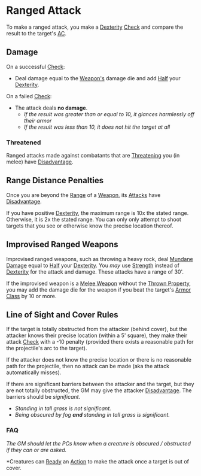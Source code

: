 # Ranged Attack

To make a ranged attack, you make a [Dexterity](../Player%20Characters/Chosen%20Statistics/Dexterity.md) [Check](Check.md) and compare the result to the target's [AC](../Player%20Characters/Derived%20Statistics/Armor%20Class.md).

## Damage

On a successful [Check](Check.md):

- Deal damage equal to the [Weapon's](../Items/Weapons.md) damage die and add [Half](../Foreword/Rule%20for%20rules.md#Halving) your [Dexterity](../Player%20Characters/Chosen%20Statistics/Dexterity.md).

On a failed [Check](Check.md):

- The attack deals **no damage**.
	- *If the result was greater than or equal to 10, it glances harmlessly off their armor*
	- *If the result was less than 10, it does not hit the target at all*

### Threatened

Ranged attacks made against combatants that are [Threatening](../Conditions/Threatened.md) you (in melee) have [Disadvantage](Dice%20Rolls/Disadvantage.md).

## Range Distance Penalties

Once you are beyond the [Range](../Items/Individual%20Item%20Cards/Weapons/Weapon%20Properties/Ranged%20Property.md) of a [Weapon](../Items/Weapons.md), its [Attacks](Attack.md) have [Disadvantage](Dice%20Rolls/Disadvantage.md).

If you have positive [Dexterity](../Player%20Characters/Chosen%20Statistics/Dexterity.md), the maximum range is 10x the stated range. Otherwise, it is 2x the stated range. You can only only attempt to shoot targets that you see or otherwise know the precise location thereof.

## Improvised Ranged Weapons

Improvised ranged weapons, such as throwing a heavy rock, deal [Mundane Damage](../Damage%20Types/Mundane%20Damage.md) equal to [Half](../Foreword/Rule%20for%20rules.md#Halving) your [Dexterity](../Player%20Characters/Chosen%20Statistics/Dexterity.md). You *may* use [Strength](../Player%20Characters/Chosen%20Statistics/Strength.md) instead of [Dexterity](../Player%20Characters/Chosen%20Statistics/Dexterity.md) for the attack and damage. These attacks have a range of 30'.

If the improvised weapon is a [Melee Weapon](../Items/Individual%20Item%20Cards/Weapons/Weapon%20Properties/Melee%20Property.md) without the [Thrown Property](../Items/Individual%20Item%20Cards/Weapons/Weapon%20Properties/Thrown%20Property.md), you may add the damage die for the weapon if you beat the target's [Armor Class](../Player%20Characters/Derived%20Statistics/Armor%20Class.md) by 10 or more.

## Line of Sight and Cover Rules

If the target is totally obstructed from the attacker (behind cover), but the attacker knows their precise location (within a 5' square), they make their attack [Check](Check.md) with a -10 penalty (provided there exists a reasonable path for the projectile's arc to the target).

If the attacker does not know the precise location or there is no reasonable path for the projectile, then no attack can be made (aka the attack automatically misses).

If there are significant barriers between the attacker and the target, but they are not totally obstructed, the GM may give the attacker [Disadvantage](Dice%20Rolls/Disadvantage.md). The barriers should be *significant.*

- *Standing in tall grass is not significant.*
- *Being obscured by fog **and** standing in tall grass is significant.*

### FAQ

*The GM should let the PCs know when a creature is obscured / obstructed if they can or are asked.*

*Creatures can [Ready](Reaction.md#Ready) an [Action](Action.md) to make the attack once a target is out of cover.
